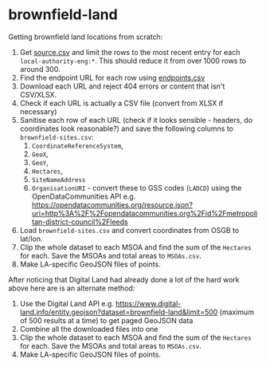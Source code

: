# brownfield-land

Getting brownfield land locations from scratch:

1. Get [source.csv](https://github.com/digital-land/brownfield-land-collection/blob/main/collection/source.csv) and limit the rows to the most recent entry for each `local-authority-eng:*`. This should reduce it from over 1000 rows to around 300.
2. Find the endpoint URL for each row using [endpoints.csv](https://github.com/digital-land/brownfield-land-collection/blob/main/collection/endpoint.csv)
3. Download each URL and reject 404 errors or content that isn't CSV/XLSX.
4. Check if each URL is actually a CSV file (convert from XLSX if necessary)
5. Sanitise each row of each URL (check if it looks sensible - headers, do coordinates look reasonable?) and save the following columns to `brownfield-sites.csv`:
   1. `CoordinateReferenceSystem`,
   2. `GeoX`,
   3. `GeoY`,
   4. `Hectares`,
   5. `SiteNameAddress`
   6. `OrganisationURI` - convert these to GSS codes (`LADCD`) using the OpenDataCommunities API e.g. https://opendatacommunities.org/resource.json?uri=http%3A%2F%2Fopendatacommunities.org%2Fid%2Fmetropolitan-district-council%2Fleeds
7. Load `brownfield-sites.csv` and convert coordinates from OSGB to lat/lon.
9. Clip the whole dataset to each MSOA and find the sum of the `Hectares` for each. Save the MSOAs and total areas to `MSOAs.csv`.
10. Make LA-specific GeoJSON files of points.

After noticing that Digital Land had already done a lot of the hard work above here are is an alternate method:

1. Use the Digital Land API e.g. https://www.digital-land.info/entity.geojson?dataset=brownfield-land&limit=500 (maximum of 500 results at a time) to get paged GeoJSON data
2. Combine all the downloaded files into one
3. Clip the whole dataset to each MSOA and find the sum of the `Hectares` for each. Save the MSOAs and total areas to `MSOAs.csv`.
4. Make LA-specific GeoJSON files of points.